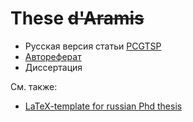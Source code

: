 # These ~~d'Aramis~~

- Русская версия статьи [PCGTSP](pcgtsp.pdf)
- [Автореферат](synopsis.pdf)
- Диссертация

См. также:

- [LaTeX-template for russian Phd thesis]

[LaTeX-template for russian Phd thesis]: https://github.com/AndreyAkinshin/Russian-Phd-LaTeX-Dissertation-Template
